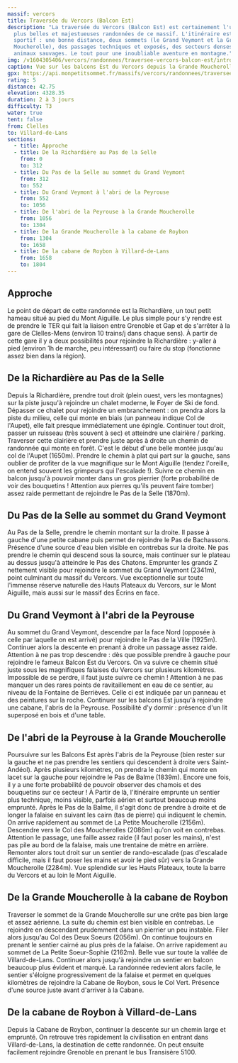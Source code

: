 ```yaml
---
massif: vercors
title: Traversée du Vercors (Balcon Est)
description: "La traversée du Vercors (Balcon Est) est certainement l'une des
  plus belles et majestueuses randonnées de ce massif. L'itinéraire est varié et
  sportif : une bonne distance, deux sommets (le Grand Veymont et la Grande
  Moucherolle), des passages techniques et exposés, des secteurs denses en
  animaux sauvages. Le tout pour une inoubliable aventure en montagne."
img: /v1604305406/vercors/randonnees/traversee-vercors-balcon-est/intro_xhbx3y.png
caption: Vue sur les balcons Est du Vercors depuis la Grande Moucherolle
gpx: https://api.monpetitsommet.fr/massifs/vercors/randonnees/traversee-du-vercors-balcon-est.json
rating: 5
distance: 42.75
elevation: 4328.35
duration: 2 à 3 jours
difficulty: T3
water: true
tent: false
from: Clelles
to: Villard-de-Lans
sections:
  - title: Approche
  - title: De la Richardière au Pas de la Selle
    from: 0
    to: 312
  - title: Du Pas de la Selle au sommet du Grand Veymont
    from: 312
    to: 552
  - title: Du Grand Veymont à l'abri de la Peyrouse
    from: 552
    to: 1056
  - title: De l'abri de la Peyrouse à la Grande Moucherolle
    from: 1056
    to: 1304
  - title: De la Grande Moucherolle à la cabane de Roybon
    from: 1304
    to: 1658
  - title: De la cabane de Roybon à Villard-de-Lans
    from: 1658
    to: 1804
---
```


## Approche

Le point de départ de cette randonnée est la Richardière, un tout petit hameau situé au pied du Mont Aiguille. Le plus simple pour s'y rendre est de prendre le TER qui fait la liaison entre Grenoble et Gap et de s'arrêter à la gare de Clelles-Mens (environ 10 trains/j dans chaque sens). À partir de cette gare il y a deux possibilités pour rejoindre la Richardière : y-aller à pied (environ 1h de marche, peu intéressant) ou faire du stop (fonctionne assez bien dans la région).

## De la Richardière au Pas de la Selle

Depuis la Richardière, prendre tout droit (plein ouest, vers les montagnes) sur la piste jusqu'à rejoindre un chalet moderne, le Foyer de Ski de fond. Dépasser ce chalet pour rejoindre un embranchement : on prendra alors la piste du milieu, celle qui monte en biais (un panneau indique Col de l'Aupet), elle fait presque immédiatement une épingle. Continuer tout droit, passer un ruisseau (très souvent à sec) et atteindre une clairière / parking. Traverser cette clairière et prendre juste après à droite un chemin de randonnée qui monte en forêt. C'est le début d'une belle montée jusqu'au col de l'Aupet (1650m). Prendre le chemin à plat qui part sur la gauche, sans oublier de profiter de la vue magnifique sur le Mont Aiguille (tendez l'oreille, on entend souvent les grimpeurs qui l'escalade !). Suivre ce chemin en balcon jusqu'à pouvoir monter dans un gros pierrier (forte probabilité de voir des bouquetins ! Attention aux pierres qu'ils peuvent faire tomber) assez raide permettant de rejoindre le Pas de la Selle (1870m).

<content-image url="/v1604995709/vercors/randonnees/traversee-vercors-balcon-est/step_1_qttchl.jpg" caption="L'imposant Mont Aiguille, une des sept merveilles du Dauphiné."></content-image>

## Du Pas de la Selle au sommet du Grand Veymont

Au Pas de la Selle, prendre le chemin montant sur la droite. Il passe à gauche d'une petite cabane puis permet de rejoindre le Pas de Bachassons. Présence d'une source d'eau bien visible en contrebas sur la droite. Ne pas prendre le chemin qui descend sous la source, mais continuer sur le plateau au dessus jusqu'à atteindre le Pas des Chatons. Emprunter les grands Z nettement visible pour rejoindre le sommet du Grand Veymont (2341m), point culminant du massif du Vercors. Vue exceptionnelle sur toute l'immense réserve naturelle des Hauts Plateaux du Vercors, sur le Mont Aiguille, mais aussi sur le massif des Écrins en face.

<content-image url="/v1604995716/vercors/randonnees/traversee-vercors-balcon-est/step_2_hucpts.jpg" caption="Depuis le Pas des Bachassons, on voit en face le Grand Veymont et l'aiguillette (ou Petit Veymont) juste à sa droite."></content-image>

## Du Grand Veymont à l'abri de la Peyrouse

Au sommet du Grand Veymont, descendre par la face Nord (opposée à celle par laquelle on est arrivé) pour rejoindre le Pas de la Ville (1925m). Continuer alors la descente en prenant à droite un passage assez raide. Attention à ne pas trop descendre : dès que possible prendre à gauche pour rejoindre le fameux Balcon Est du Vercors. On va suivre ce chemin situé juste sous les magnifiques falaises du Vercors sur plusieurs kilomètres. Impossible de se perdre, il faut juste suivre ce chemin ! Attention à ne pas manquer un des rares points de ravitaillement en eau de ce sentier, au niveau de la Fontaine de Berrièves. Celle ci est indiquée par un panneau et des peintures sur la roche. Continuer sur les balcons Est jusqu'à rejoindre une cabane, l'abris de la Peyrouse. Possibilité d'y dormir : présence d'un lit superposé en bois et d'une table.

<content-image url="/v1604995719/vercors/randonnees/traversee-vercors-balcon-est/step_3_dkvzm3.jpg" caption="Le sentier des Balcons Est longe la majestueuse barre du Vercors, juste sous les falaises."></content-image>

## De l'abri de la Peyrouse à la Grande Moucherolle

Poursuivre sur les Balcons Est après l'abris de la Peyrouse (bien rester sur la gauche et ne pas prendre les sentiers qui descendent à droite vers Saint-Andéol). Après plusieurs kilomètres, on prendra le chemin qui monte en lacet sur la gauche pour rejoindre le Pas de Balme (1839m). Encore une fois, il y a une forte probabilité de pouvoir observer des chamois et des bouquetins sur ce secteur ! À Partir de là, l'itinéraire emprunte un sentier plus technique, moins visible, parfois aérien et surtout beaucoup moins emprunté. Après le Pas de la Balme, il s'agit donc de prendre à droite et de longer la falaise en suivant les cairn (tas de pierre) qui indiquent le chemin. On arrive rapidement au sommet de La Petite Moucherolle (2156m). Descendre vers le Col des Moucherolles (2086m) qu'on voit en contrebas. Attention le passage, une faille assez raide (il faut poser les mains), n'est pas pile au bord de la falaise, mais une trentaine de mètre en arrière. Remonter alors tout droit sur un sentier de rando-escalade (pas d'escalade difficile, mais il faut poser les mains et avoir le pied sûr) vers la Grande Moucherolle (2284m). Vue splendide sur les Hauts Plateaux, toute la barre du Vercors et au loin le Mont Aiguille.

<content-image url="/v1604995722/vercors/randonnees/traversee-vercors-balcon-est/step_4_sxc2ke.jpg" caption="Entre le Pas de la Balme et La Grande Moucherolle, le secteur est dense en chamois et bouquetins."></content-image>

## De la Grande Moucherolle à la cabane de Roybon

Traverser le sommet de la Grande Moucherolle sur une crête pas bien large et assez aérienne. La suite du chemin est bien visible en contrebas. Le rejoindre en descendant prudemment dans un pierrier un peu instable. Filer alors jusqu'au Col des Deux Soeurs (2056m). On continue toujours en prenant le sentier cairné au plus près de la falaise. On arrive rapidement au sommet de La Petite Soeur-Sophie (2162m). Belle vue sur toute la vallée de Villard-de-Lans. Continuer alors jusqu'à rejoindre un sentier en balcon beaucoup plus évident et marqué. La randonnée redevient alors facile, le sentier s'éloigne progressivement de la falaise et permet en quelques kilomètres de rejoindre la Cabane de Roybon, sous le Col Vert. Présence d'une source juste avant d'arriver à la Cabane.

<content-image url="/v1604995725/vercors/randonnees/traversee-vercors-balcon-est/step_5_rqks9i.jpg" caption="Le col des Deux-Soeurs, avec à gauche la Petite soeur Sophie (2162m) et à droite la Grande soeur Agathe (2194m)."></content-image>

## De la cabane de Roybon à Villard-de-Lans

Depuis la Cabane de Roybon, continuer la descente sur un chemin large et emprunté. On retrouve très rapidement la civilisation en entrant dans Villard-de-Lans, la destination de cette randonnée. On peut ensuite facilement rejoindre Grenoble en prenant le bus Transisère 5100.
